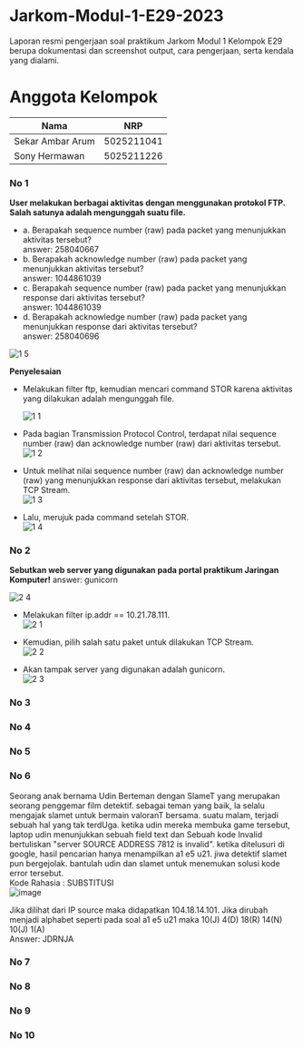 # Jarkom-Modul-1-E29-2023

Laporan resmi pengerjaan soal praktikum Jarkom Modul 1 Kelompok E29 berupa dokumentasi dan screenshot output, cara pengerjaan, serta kendala yang dialami.

# Anggota Kelompok
| Nama | NRP |
| --- | --- |
| Sekar Ambar Arum | 5025211041 |
| Sony Hermawan | 5025211226 |

### No 1
**User melakukan berbagai aktivitas dengan menggunakan protokol FTP. Salah satunya adalah mengunggah suatu file.** <br />
+ a. Berapakah sequence number (raw) pada packet yang menunjukkan aktivitas tersebut? <br />
answer: 258040667 <br />
+ b. Berapakah acknowledge number (raw) pada packet yang menunjukkan aktivitas tersebut? <br />
answer: 1044861039 <br />
+ c. Berapakah sequence number (raw) pada packet yang menunjukkan response dari aktivitas tersebut? <br />
answer: 1044861039 <br />
+ d. Berapakah acknowledge number (raw) pada packet yang menunjukkan response dari aktivitas tersebut? <br />
answer: 258040696 <br />

![1 5](https://github.com/AdonisZK/Jarkom-Modul-1-E29-2023/assets/90591077/edbbeb05-c0db-4355-ada4-cc3ab05fd43f) <br />

**Penyelesaian**
- Melakukan filter ftp, kemudian mencari command STOR karena aktivitas yang dilakukan adalah mengunggah file.
  
  ![1 1](https://github.com/AdonisZK/Jarkom-Modul-1-E29-2023/assets/90591077/b02b6103-41a5-414e-9e59-76e8ac95d39f)

- Pada bagian Transmission Protocol Control, terdapat nilai sequence number (raw) dan acknowledge number (raw) dari aktivitas tersebut. <br />
  ![1 2](https://github.com/AdonisZK/Jarkom-Modul-1-E29-2023/assets/90591077/e779fd26-7ab8-4146-9f13-a6c858887b5f)

- Untuk melihat nilai sequence number (raw) dan acknowledge number (raw) yang menunjukkan response dari aktivitas tersebut, melakukan TCP Stream. <br />
  ![1 3](https://github.com/AdonisZK/Jarkom-Modul-1-E29-2023/assets/90591077/dacbf881-6f35-4bcc-8895-316a6f9d41de)

- Lalu, merujuk pada command setelah STOR. <br />
  ![1 4](https://github.com/AdonisZK/Jarkom-Modul-1-E29-2023/assets/90591077/d94587c5-e86d-4b3f-a75b-03a98bbf5af6)

### No 2
**Sebutkan web server yang digunakan pada portal praktikum Jaringan Komputer!**
answer: gunicorn <br />

![2 4](https://github.com/AdonisZK/Jarkom-Modul-1-E29-2023/assets/90591077/4d7ff256-5312-47a1-b0ca-92e15cfb59b6)

- Melakukan filter ip.addr == 10.21.78.111. <br />
![2 1](https://github.com/AdonisZK/Jarkom-Modul-1-E29-2023/assets/90591077/22ba8796-1922-4ea9-bc21-818cce279cf1)

- Kemudian, pilih salah satu paket untuk dilakukan TCP Stream. <br />
![2 2](https://github.com/AdonisZK/Jarkom-Modul-1-E29-2023/assets/90591077/a31f52c2-8dd3-4e28-b9cf-46a19dbcc893)

- Akan tampak server yang digunakan adalah gunicorn. <br />
![2 3](https://github.com/AdonisZK/Jarkom-Modul-1-E29-2023/assets/90591077/ef85a7aa-950b-4350-9e06-b7637bed846c)
### No 3
### No 4
### No 5
### No 6
Seorang anak bernama Udin Berteman dengan SlameT yang merupakan seorang penggemar film detektif. sebagai teman yang baik, Ia selalu mengajak slamet untuk bermain valoranT bersama. suatu malam, terjadi sebuah hal yang tak terdUga. ketika udin mereka membuka game tersebut, laptop udin menunjukkan sebuah field text dan Sebuah kode Invalid bertuliskan "server SOURCE ADDRESS 7812 is invalid". ketika ditelusuri di google, hasil pencarian hanya menampilkan a1 e5 u21. jiwa detektif slamet pun bergejolak. bantulah udin dan slamet untuk menemukan solusi kode error tersebut. <br />
Kode Rahasia : SUBSTITUSI <br />
![image](https://github.com/AdonisZK/Jarkom-Modul-1-E29-2023/assets/48209612/23a03e41-b7f8-4cfb-b455-ca560b896cd0)

Jika dilihat dari IP source maka didapatkan 104.18.14.101. Jika dirubah menjadi alphabet seperti pada soal a1 e5 u21 maka 10(J) 4(D) 18(R) 14(N) 10(J) 1(A) <br />
Answer: JDRNJA

### No 7
### No 8
### No 9
### No 10
